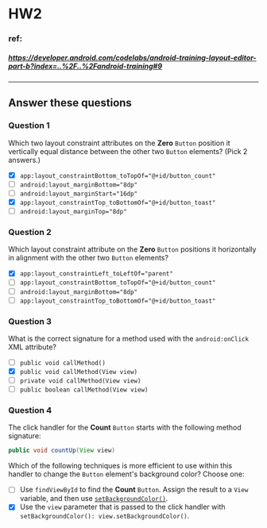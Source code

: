 # HW2

### ref:
##### https://developer.android.com/codelabs/android-training-layout-editor-part-b?index=..%2F..%2Fandroid-training#9
------

## Answer these questions
### Question 1
Which two layout constraint attributes on the **Zero** `Button` position it vertically equal distance between the other two `Button` elements? (Pick 2 answers.)
- [X] `app:layout_constraintBottom_toTopOf="@+id/button_count"`
- [ ] `android:layout_marginBottom="8dp"`
- [ ] `android:layout_marginStart="16dp"`
- [X] `app:layout_constraintTop_toBottomOf="@+id/button_toast"`
- [ ] `android:layout_marginTop="8dp"`

### Question 2
Which layout constraint attribute on the **Zero** `Button` positions it horizontally in alignment with the other two `Button` elements?
- [X] `app:layout_constraintLeft_toLeftOf="parent"`
- [ ] `app:layout_constraintBottom_toTopOf="@+id/button_count"`
- [ ] `android:layout_marginBottom="8dp"`
- [ ] `app:layout_constraintTop_toBottomOf="@+id/button_toast"`

### Question 3
What is the correct signature for a method used with the `android:onClick` XML attribute?
- [ ] `public void callMethod()`
- [X] `public void callMethod(View view)`
- [ ] `private void callMethod(View view)`
- [ ] `public boolean callMethod(View view)`

### Question 4
The click handler for the **Count** `Button` starts with the following method signature:
```java
public void countUp(View view)
```
Which of the following techniques is more efficient to use within this handler to change the `Button` element's background color? Choose one:
- [ ] Use `findViewById` to find the **Count** `Button`. Assign the result to a `View` variable, and then use [`setBackgroundColor()`](https://developer.android.com/reference/android/view/View.html#setBackgroundColor(int)).
- [X] Use the `view` parameter that is passed to the click handler with `setBackgroundColor(): view.setBackgroundColor()`.

